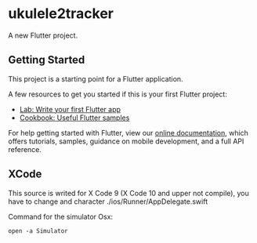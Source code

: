 # ukulele2tracker

A new Flutter project.

## Getting Started

This project is a starting point for a Flutter application.

A few resources to get you started if this is your first Flutter project:

- [Lab: Write your first Flutter app](https://flutter.dev/docs/get-started/codelab)
- [Cookbook: Useful Flutter samples](https://flutter.dev/docs/cookbook)

For help getting started with Flutter, view our
[online documentation](https://flutter.dev/docs), which offers tutorials,
samples, guidance on mobile development, and a full API reference.

## XCode
This source is writed for X Code 9 (X Code 10 and upper not compile), you have to change and character ./ios/Runner/AppDelegate.swift

Command for the simulator Osx:
````
open -a Simulator
````
